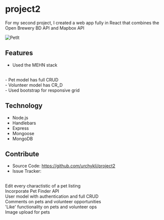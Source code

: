 # project2

For my second project, I created a web app fully in React that combines the Open Brewery BD API and Mapbox API

![PetIt](/PetIt.jpg)

## Features

- Used the MEHN stack
<br>
- Pet model has full CRUD
<br>
- Volunteer model has CR_D
<br>
- Used bootstrap for responsive grid



## Technology

- Node.js
- Handlebars
- Express
- Mongoose
- MongoDB




## Contribute

- Source Code: https://github.com/urchykli/project2
- Issue Tracker:
<br>
	Edit every charactistic of a pet listing
<br>
	Incorporate Pet Finder API
<br>
	User model with authentication and full CRUD
<br>
	Comments on pets and volunteer opportunities
<br>
	'Like' functionality on pets and volunteer ops
<br>
	Image upload for pets


